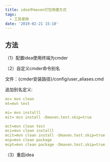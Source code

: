 ```yaml
---
title: idea中maven打包快捷方式
tags:
  - 工具使用
date: '2019-02-21 15:10'
---
```

<meta name="referrer" content="no-referrer" />

## 方法

（1）配置idea使用终端为cmder

（2）自定义cmder命令别名

文件：{cmder安装路径}/config/user_aliases.cmd

追加别名定义:

```yaml
mc= mvn clean
mt=mvn test

mi= mvn installl
mit= mcn install -Dmaven.test.skip=true

mct=mvn clean test
mci=mvn clean installl
mcit=mvn clean install -Dmaven.test.skip=true
mcp=mvn clean package
mcpt=mvn clean package -Dmaven.test.skip=true
```

（3）重启idea